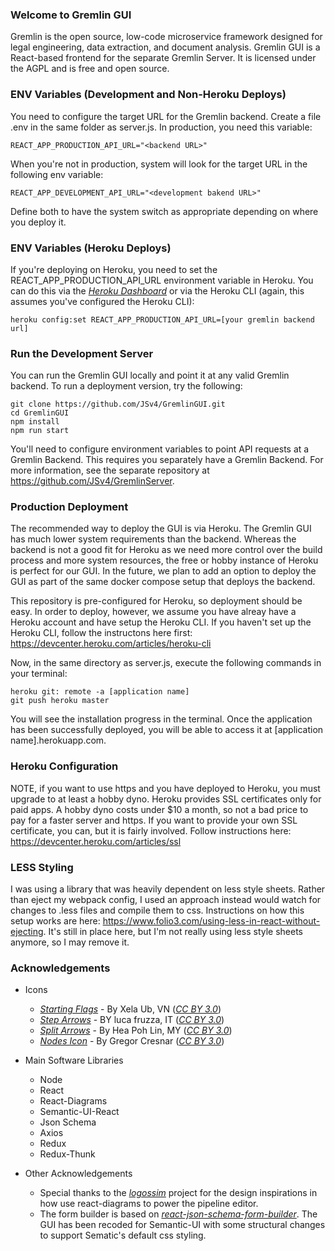 ### Welcome to Gremlin GUI

Gremlin is the open source, low-code microservice framework designed for legal engineering, data extraction, and document analysis. Gremlin GUI is a React-based frontend for the separate Gremlin Server. It is licensed under the AGPL and is free and open source.

### ENV Variables (Development and Non-Heroku Deploys)

You need to configure the target URL for the Gremlin backend. Create a file .env in the same folder as server.js. In production, you need this variable:

    REACT_APP_PRODUCTION_API_URL="<backend URL>"

When you're not in production, system will look for the target URL in the following env variable:

    REACT_APP_DEVELOPMENT_API_URL="<development bakend URL>"

Define both to have the system switch as appropriate depending on where you deploy it.

### ENV Variables (Heroku Deploys)

If you're deploying on Heroku, you need to set the REACT_APP_PRODUCTION_API_URL environment variable in Heroku. You can do this via the *[Heroku Dashboard](https://devcenter.heroku.com/articles/config-vars#using-the-heroku-dashboard)* or via the Heroku CLI (again, this assumes you've configured the Heroku CLI):

    heroku config:set REACT_APP_PRODUCTION_API_URL=[your gremlin backend url]

### Run the Development Server 

You can run the Gremlin GUI locally and point it at any valid Gremlin backend. To run a deployment version, try the following:

    git clone https://github.com/JSv4/GremlinGUI.git
    cd GremlinGUI
    npm install
    npm run start

You'll need to configure environment variables to point API requests at a Gremlin Backend. This requires you separately have a Gremlin Backend. For more information, see the separate repository at https://github.com/JSv4/GremlinServer.

### Production Deployment

The recommended way to deploy the GUI is via Heroku. The Gremlin GUI has much lower system requirements
than the backend. Whereas the backend is not a good fit for Heroku as we need more control over the build 
process and more system resources, the free or hobby instance of Heroku is perfect for our GUI. In the future,
we plan to add an option to deploy the GUI as part of the same docker compose setup that deploys the backend.

This repository is pre-configured for Heroku, so deployment should be easy. In order to deploy, however, we assume you have alreay have a Heroku account and have setup the Heroku CLI. If you haven't set up the Heroku CLI, follow the instructons here first: https://devcenter.heroku.com/articles/heroku-cli

Now, in the same directory as server.js, execute the following commands in your terminal:

    heroku git: remote -a [application name]
    git push heroku master

You will see the installation progress in the terminal. Once the application has been successfully deployed, you will be able to access it at [application name].herokuapp.com. 

### Heroku Configuration

NOTE, if you want to use https and you have deployed to Heroku, you must upgrade to at least a hobby dyno. Heroku provides SSL certificates only for paid apps. A hobby dyno costs under $10 a month, so not a bad price to pay for a faster server and https. If you want to provide your own SSL certificate, you can, but it is fairly involved. Follow instructions here: https://devcenter.heroku.com/articles/ssl

### LESS Styling

I was using a library that was heavily dependent on less style sheets. Rather than eject my webpack config, I used an approach instead would watch for changes to .less files and compile them to css. Instructions
on how this setup works are here: https://www.folio3.com/using-less-in-react-without-ejecting. It's still in place here, but I'm not really using less style sheets anymore, so I may remove it.

### Acknowledgements

- Icons

  - *[Starting Flags](https://thenounproject.com/search/?q=start+flag&i=314735)* - By Xela Ub, VN (*[CC BY 3.0](https://creativecommons.org/licenses/by/3.0/)*)
  - *[Step Arrows](https://thenounproject.com/search/?q=steps&i=1677173)* - BY luca fruzza, IT (*[CC BY 3.0](https://creativecommons.org/licenses/by/3.0/)*)
  - *[Split Arrows](https://thenounproject.com/search/?q=many+arrows&i=498877)* - By Hea Poh Lin, MY (*[CC BY 3.0](https://creativecommons.org/licenses/by/3.0/)*)
  - *[Nodes Icon](https://thenounproject.com/search/?q=node&i=159043)* - By Gregor Cresnar (*[CC BY 3.0](https://creativecommons.org/licenses/by/3.0/)*)

- Main Software Libraries

  - Node
  - React
  - React-Diagrams
  - Semantic-UI-React
  - Json Schema
  - Axios
  - Redux
  - Redux-Thunk

- Other Acknowledgements
  - Special thanks to the *[logossim](https://github.com/renato-bohler/logossim)* project for the design inspirations in how use react-diagrams to power the pipeline editor.
  - The form builder is based on *[react-json-schema-form-builder](https://github.com/ginkgobioworks/react-json-schema-form-builder)*. The GUI has been recoded for Semantic-UI with some structural changes
  to support Sematic's default css styling. 